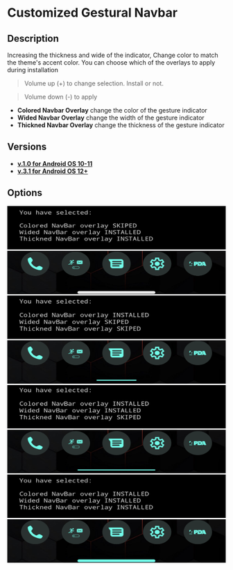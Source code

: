 # Customized Gestural Navbar

## Description
 Increasing the thickness and wide of the indicator, Change color to match the theme's accent color.
 You can choose which of the overlays to apply during installation
> Volume up (+) to change selection. Install or not.

> Volume down (-) to apply
- **Colored Navbar Overlay** change the color of the gesture indicator
- **Wided Navbar Overlay** change the width of the gesture indicator
- **Thickned Navbar Overlay** change the thickness of the gesture indicator

## Versions
- [**v.1.0 for Android OS 10-11**](https://github.com/Magisk-Modules-Alt-Repo/CustomizedNavbar/releases/tag/1.0)
- [**v.3.1 for Android OS 12+**](https://github.com/Magisk-Modules-Alt-Repo/CustomizedNavbar/releases/tag/3.1)

## Options

<img width="5100" height="100" src="https://raw.githubusercontent.com/Magisk-Modules-Alt-Repo/CustomizedNavbar/main/assets/0-1-1-choose.png">
<img width="5100" height="100" src="https://raw.githubusercontent.com/Magisk-Modules-Alt-Repo/CustomizedNavbar/main/assets/0-1-1-result.png">

<img width="5100" height="100" src="https://raw.githubusercontent.com/Magisk-Modules-Alt-Repo/CustomizedNavbar/main/assets/1-0-0-choose.png">
<img width="5100" height="100" src="https://raw.githubusercontent.com/Magisk-Modules-Alt-Repo/CustomizedNavbar/main/assets/1-0-0-result.png">
 
<img width="5100" height="100" src="https://raw.githubusercontent.com/Magisk-Modules-Alt-Repo/CustomizedNavbar/main/assets/1-1-0-choose.png">
<img width="5100" height="100" src="https://raw.githubusercontent.com/Magisk-Modules-Alt-Repo/CustomizedNavbar/main/assets/1-1-0-result.png">

<img width="5100" height="100" src="https://raw.githubusercontent.com/Magisk-Modules-Alt-Repo/CustomizedNavbar/main/assets/1-1-1-choose.png">
<img width="5100" height="100" src="https://raw.githubusercontent.com/Magisk-Modules-Alt-Repo/CustomizedNavbar/main/assets/1-1-1-result.png">